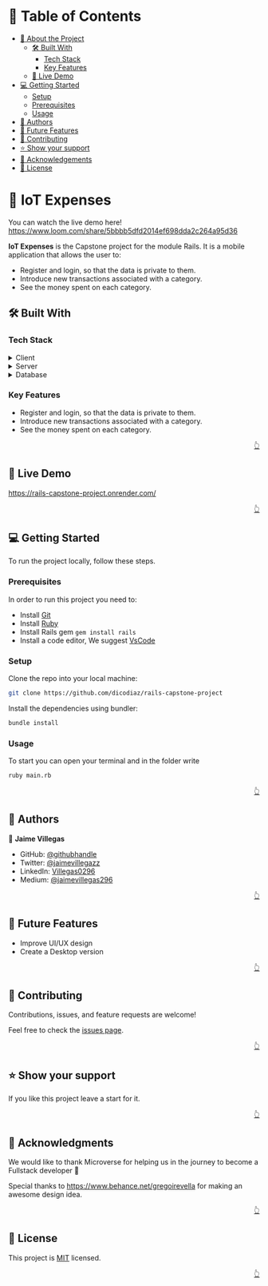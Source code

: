 
<a name="readme-top"></a>

<!-- TABLE OF CONTENTS -->

# 📗 Table of Contents

- [📖 About the Project](#about-project)
  - [🛠 Built With](#built-with)
    - [Tech Stack](#tech-stack)
    - [Key Features](#key-features)
  - [🚀 Live Demo](#live-demo)
- [💻 Getting Started](#getting-started)
  - [Setup](#setup)
  - [Prerequisites](#prerequisites)
  - [Usage](#usage)
- [👥 Authors](#authors)
- [🔭 Future Features](#future-features)
- [🤝 Contributing](#contributing)
- [⭐️ Show your support](#support)
- [🙏 Acknowledgements](#acknowledgements)
- [📝 License](#license)

<!-- PROJECT DESCRIPTION -->

# 📖 IoT Expenses <a name="about-project"></a>

You can watch the live demo here! https://www.loom.com/share/5bbbb5dfd2014ef698dda2c264a95d36

**IoT Expenses** is the Capstone project for the module Rails. It is a mobile application that allows the user to: 

- Register and login, so that the data is private to them.
- Introduce new transactions associated with a category.
- See the money spent on each category.

## 🛠 Built With <a name="built-with"></a>


### Tech Stack <a name="tech-stack"></a>

<details>
  <summary>Client</summary>
  <ul>
   <li>HTML</li>
   <li>Bootstrap</li>
  </ul>
</details>

<details>
  <summary>Server</summary>
  <ul>
    <li>Ruby on Rails</li>
  </ul>
</details>

<details>
<summary>Database</summary>
  <ul>
    <li>PostgreSQL</li>
  </ul>
</details>

<!-- Features -->

### Key Features <a name="key-features"></a>

- Register and login, so that the data is private to them.
- Introduce new transactions associated with a category.
- See the money spent on each category.

<p align="right"><a href="#readme-top">👆</a></p>

<!-- LIVE DEMO -->

## 🚀 Live Demo <a name="live-demo"></a>

https://rails-capstone-project.onrender.com/

<p align="right"><a href="#readme-top">👆</a></p>

<!-- Getting Started -->

## 💻 Getting Started <a name="getting-started"></a>

To run the project locally, follow these steps.

### Prerequisites

In order to run this project you need to:

- Install [Git](https://git-scm.com/)
- Install [Ruby](https://www.ruby-lang.org/en/)
- Install Rails gem `gem install rails`
- Install a code editor, We suggest [VsCode](https://code.visualstudio.com/)

### Setup

Clone the repo into your local machine:

```bash
git clone https://github.com/dicodiaz/rails-capstone-project
```

Install the dependencies using bundler:
```bash
bundle install
```

### Usage

To start you can open your terminal and in the folder write
```bash
ruby main.rb
```

<p align="right"><a href="#readme-top">👆</a></p>

<!-- AUTHORS -->

## 👥 Authors <a name="authors"></a>

👤 **Jaime Villegas**

- GitHub: [@githubhandle](https://github.com/jaimevillegas)
- Twitter: [@jaimevillegazz](https://twitter.com/JaimeVillegazz)
- LinkedIn: [Villegas0296](https://www.linkedin.com/in/villegas0296/)
- Medium: [@jaimevillegas296](https://medium.com/@jaimevillegas296)

<p align="right"><a href="#readme-top">👆</a></p>

<!-- FUTURE FEATURES -->

## 🔭 Future Features <a name="future-features"></a>

- Improve UI/UX design
- Create a Desktop version

<p align="right"><a href="#readme-top">👆</a></p>

<!-- Contributing -->

## 🤝 Contributing <a name="contributing"></a>

Contributions, issues, and feature requests are welcome!

Feel free to check the [issues page](../../issues/).

<p align="right"><a href="#readme-top">👆</a></p>

<!-- Show your support -->

## ⭐️ Show your support <a name="support"></a>

If you like this project leave a start for it.

<p align="right"><a href="#readme-top">👆</a></p>

<!-- ACKNOWLEDGEMENTS -->

## 🙏 Acknowledgments <a name="acknowledgements"></a>

We would like to thank Microverse for helping us in the journey to become a Fullstack developer 🌹

Special thanks to https://www.behance.net/gregoirevella for making an awesome design idea.

<p align="right"><a href="#readme-top">👆</a></p>

<!-- LICENSE -->

## 📝 License <a name="license"></a>

This project is [MIT](./LICENSE.md) licensed.

<p align="right"><a href="#readme-top">👆</a></p>
